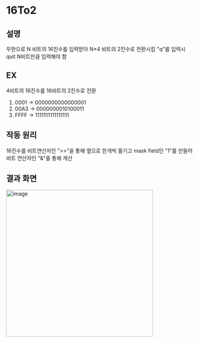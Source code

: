 # 16To2
## 설명
무한으로 N 비트의 16진수를 입력받아 N*4 비트의 2진수로 전환시킴
"q"를 입력시 quit
N비트만큼 입력해야 함
## EX
4비트의 16진수를 16비트의 2진수로 전환
1. 0001 -> 0000000000000001 
2. 00A3 -> 0000000010100011
3. FFFF -> 1111111111111111
## 작동 원리
16진수를 비트연산자인 ">>"을 통해 옆으로 한개씩 옮기고 mask field인 "1"를 만들어 비트 연산자인 "&"를 통해 계산
## 결과 화면
<img width="396" alt="image" src="https://user-images.githubusercontent.com/48661310/230375211-5db93770-5812-42fc-a2ab-85f9df71e808.png">
